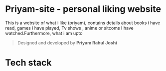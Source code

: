 # Priyam-site - personal liking website

This is a website of what i like (priyam), contains details about books i have read, games i have played, Tv shows , anime or sitcoms I have watched.Furthermore, what i am upto 

> Designed and developed by **Priyam Rahul Joshi**


# Tech stack 
